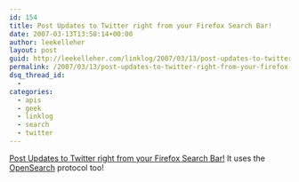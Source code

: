 ```yaml
---
id: 154
title: Post Updates to Twitter right from your Firefox Search Bar!
date: 2007-03-13T13:58:14+00:00
author: leekelleher
layout: post
guid: http://leekelleher.com/linklog/2007/03/13/post-updates-to-twitter-right-from-your-firefox-search-bar/
permalink: /2007/03/13/post-updates-to-twitter-right-from-your-firefox-search-bar/
dsq_thread_id:
  - 
categories:
  - apis
  - geek
  - linklog
  - search
  - twitter
---
```

[Post Updates to Twitter right from your Firefox Search Bar!](http://lud.icro.us/post-twitter-updates-from-firefox/) It uses the [OpenSearch](http://www.opensearch.org/) protocol too!
